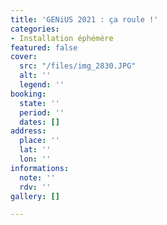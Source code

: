 ```yaml
---
title: 'GENiUS 2021 : ça roule !'
categories:
- Installation éphémère
featured: false
cover:
  src: "/files/img_2830.JPG"
  alt: ''
  legend: ''
booking:
  state: ''
  period: ''
  dates: []
address:
  place: ''
  lat: ''
  lon: ''
informations:
  note: ''
  rdv: ''
gallery: []

---
```

